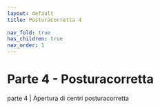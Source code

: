 ```yaml
---
layout: default
title: PosturaCorretta 4
 
nav_fold: true
has_children: true
nav_order: 1
---
```






# Parte 4  - Posturacorretta 

parte 4 |  Apertura di centri posturacorretta